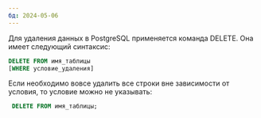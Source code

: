 ```yaml
---
бд: 2024-05-06
---
```

Для удаления данных в PostgreSQL применяется команда DELETE. Она имеет следующий синтаксис:

```sql
DELETE FROM имя_таблицы
[WHERE условие_удаления]
```

Если необходимо вовсе удалить все строки вне зависимости от условия, то условие можно не указывать:
```sql
 DELETE FROM имя_таблицы;
```

